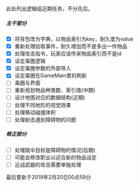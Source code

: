 此处列出逻辑组近期任务，不分先后。

##### 主干部分

- [x] 将背包改为字典，以物品索引为key，耐久度为value
- [x] 重新处理拾取事件，耐久增加而不是多出一件物品
- [x] 处理攻击指令，玩家应该传来物品索引而不是id
- [x] 设定毒圈逻辑
- [x] 设定毒圈参数的外部导入
- [x] 设定毒圈在GameMain里的刷新
- [ ] 毒圈与界面
- [ ] 重新规划物品种类数、索引值(中期)
- [ ] 设计地图对应的数据结构(近期)
- [ ] 处理不同地形的视觉效果
- [ ] 处理移动碰撞体积
- [ ] 处理射击遇到障碍物的问题

##### 修正部分

- [ ] 处理跳伞目标是障碍物的情况(后期)
- [ ] 可能会修改职业以迎合新的物品设定
- [ ] 近战武器的攻击需要单独处理

最后更新于2019年2月20日00点59分